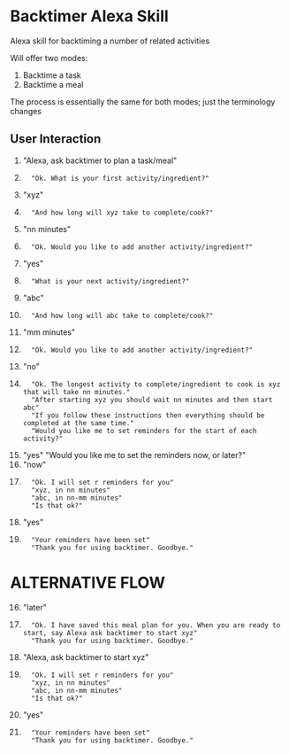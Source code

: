 # Backtimer Alexa Skill
Alexa skill for backtiming a number of related activities

Will offer two modes:

1. Backtime a task 
2. Backtime a meal

The process is essentially the same for both modes; just the terminology changes

## User Interaction

1.  "Alexa, ask backtimer to plan a task/meal"
2.       "Ok. What is your first activity/ingredient?"
3.  "xyz"
4.       "And how long will xyz take to complete/cook?"
5.  "nn minutes"
6.       "Ok. Would you like to add another activity/ingredient?"
7.  "yes" 
8.       "What is your next activity/ingredient?"
9.  "abc"
10.       "And how long will abc take to complete/cook?"
11.  "mm minutes"
12.       "Ok. Would you like to add another activity/ingredient?"
13.  "no"
14.       "Ok. The longest activity to complete/ingredient to cook is xyz that will take nn minutes."
          "After starting xyz you should wait nn minutes and then start abc"
          "If you follow these instructions then everything should be completed at the same time."
          "Would you like me to set reminders for the start of each activity?"
15.  "yes"
          "Would you like me to set the reminders now, or later?"
16.  "now"
17.       "Ok. I will set r reminders for you"
          "xyz, in nn minutes"
          "abc, in nn-mm minutes"
          "Is that ok?"
18.  "yes"
19.       "Your reminders have been set"
          "Thank you for using backtimer. Goodbye."

ALTERNATIVE FLOW
================

16.  "later"
17.       "Ok. I have saved this meal plan for you. When you are ready to start, say Alexa ask backtimer to start xyz"
          "Thank you for using backtimer. Goodbye."
18.  "Alexa, ask backtimer to start xyz"
17.       "Ok. I will set r reminders for you"
          "xyz, in nn minutes"
          "abc, in nn-mm minutes"
          "Is that ok?"
18.  "yes"
19.       "Your reminders have been set"
          "Thank you for using backtimer. Goodbye."
 

